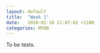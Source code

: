 ```yaml
---
layout: default
title:  "Week 1"
date:   2018-02-16 11:07:02 +1100
categories: MYOB
---
```


To be tests.
